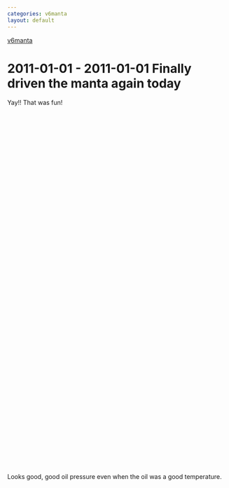 ```yaml
---
categories: v6manta
layout: default
---
```


[v6manta](/v6manta)

# 2011-01-01 - 2011-01-01 Finally driven the manta again today
Yay!! That was fun!

  <object width='500' height='405'><param name='movie' value='https://www.youtube.com/v/qYMHKkuHNcA&hl=en&fs=1&border=1'></param><param name='allowFullScreen' value='true'></param><param name='allowscriptaccess' value='always'></param><embed src='https://www.youtube.com/v/qYMHKkuHNcA&hl=en&fs=1&border=1' type='application/x-shockwave-flash' allowscriptaccess='always' allowfullscreen='true' width='500' height='405'></embed></object>   <object width='500' height='405'><param name='movie' value='https://www.youtube.com/v/td20ARCitbI&hl=en&fs=1&border=1'></param><param name='allowFullScreen' value='true'></param><param name='allowscriptaccess' value='always'></param><embed src='https://www.youtube.com/v/td20ARCitbI&hl=en&fs=1&border=1' type='application/x-shockwave-flash' allowscriptaccess='always' allowfullscreen='true' width='500' height='405'></embed></object>  

Looks good, good oil pressure even when the oil was a good temperature.